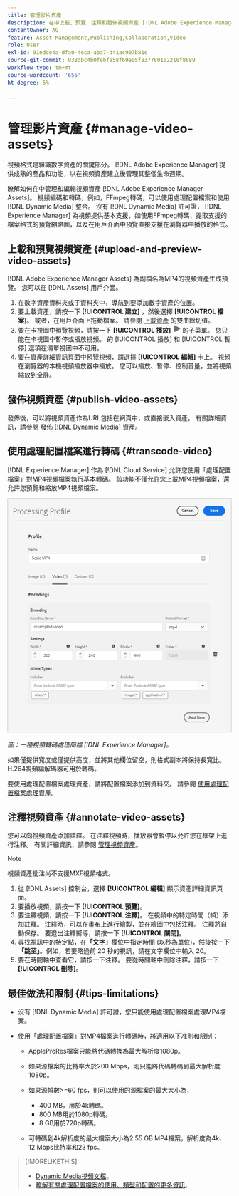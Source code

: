```yaml
---
title: 管理影片資產
description: 在中上載、預覽、注釋和發佈視頻資產 [!DNL Adobe Experience Manager]。
contentOwner: AG
feature: Asset Management,Publishing,Collaboration,Video
role: User
exl-id: 91edce4a-dfa0-4eca-aba7-d41ac907b81e
source-git-commit: 038dbc4b0febfa58f69e05f837760162210f8689
workflow-type: tm+mt
source-wordcount: '656'
ht-degree: 6%

---
```


# 管理影片資產 {#manage-video-assets}

視頻格式是組織數字資產的關鍵部分。 [!DNL Adobe Experience Manager] 提供成熟的產品和功能，以在視頻資產建立後管理其整個生命週期。

瞭解如何在中管理和編輯視頻資產 [!DNL Adobe Experience Manager Assets]。 視頻編碼和轉碼，例如，FFmpeg轉碼，可以使用處理配置檔案和使用 [!DNL Dynamic Media] 整合。 沒有 [!DNL Dynamic Media] 許可證， [!DNL Experience Manager] 為視頻提供基本支援，如使用FFmpeg轉碼、提取支援的檔案格式的預覽縮略圖，以及在用戶介面中預覽直接支援在瀏覽器中播放的格式。

## 上載和預覽視頻資產 {#upload-and-preview-video-assets}

[!DNL Adobe Experience Manager Assets] 為副檔名為MP4的視頻資產生成預覽。 您可以在 [!DNL Assets] 用戶介面。

1. 在數字資產資料夾或子資料夾中，導航到要添加數字資產的位置。
1. 要上載資產，請按一下 **[!UICONTROL 建立]** ，然後選擇 **[!UICONTROL 檔案]**。 或者，在用戶介面上拖動檔案。 請參閱 [上載資產](manage-digital-assets.md#uploading-assets) 的雙曲餘切值。
1. 要在卡視圖中預覽視頻，請按一下 **[!UICONTROL 播放]** ![播放選項](assets/do-not-localize/play.png) 的子菜單。 您只能在卡視圖中暫停或播放視頻。 的 [!UICONTROL 播放] 和 [!UICONTROL 暫停] 選項在清單視圖中不可用。
1. 要在資產詳細資訊頁面中預覽視頻，請選擇 **[!UICONTROL 編輯]** 卡上。 視頻在瀏覽器的本機視頻播放器中播放。 您可以播放、暫停、控制音量，並將視頻縮放到全屏。

## 發佈視頻資產 {#publish-video-assets}

發佈後，可以將視頻資產作為URL包括在網頁中，或直接嵌入資產。 有關詳細資訊，請參閱 [發佈 [!DNL Dynamic Media] 資產](/help/assets/dynamic-media/publishing-dynamicmedia-assets.md)。

## 使用處理配置檔案進行轉碼 {#transcode-video}

[!DNL Experience Manager] 作為 [!DNL Cloud Service] 允許您使用「處理配置檔案」對MP4視頻檔案執行基本轉碼。 該功能不僅允許您上載MP4視頻檔案，還允許您預覽和縮放MP4視頻檔案。

![建立處理配置檔案以在中進行視頻轉碼 [!DNL Experience Manager]](assets/video-processing-profile-for-mp4.png)

*圖：一種視頻轉碼處理簡檔 [!DNL Experience Manager]。*

如果僅提供寬度或僅提供高度，並將其他欄位留空，則格式副本將保持長寬比。 H.264視頻編解碼器可用於轉碼。

要使用處理配置檔案處理資產，請將配置檔案添加到資料夾。 請參閱 [使用處理配置檔案處理資產](/help/assets/asset-microservices-configure-and-use.md#use-profiles)。

## 注釋視頻資產 {#annotate-video-assets}

您可以向視頻資產添加註釋。 在注釋視頻時，播放器會暫停以允許您在框架上進行注釋。 有關詳細資訊，請參閱 [管理視頻資產](manage-video-assets.md)。

>[!NOTE]
>
>視頻資產批注尚不支援MXF視頻格式。

1. 從 [!DNL Assets] 控制台，選擇 **[!UICONTROL 編輯]** 顯示資產詳細資訊頁面。
1. 要播放視頻，請按一下 **[!UICONTROL 預覽]**。
1. 要注釋視頻，請按一下 **[!UICONTROL 注釋]**。 在視頻中的特定時間（幀）添加註釋。 注釋時，可以在畫布上進行繪製，並在繪圖中包括注釋。 注釋將自動保存。 要退出注釋嚮導，請按一下 **[!UICONTROL 關閉]**。
1. 尋找視訊中的特定點，在&#x200B;**「文字」**&#x200B;欄位中指定時間 (以秒為單位)，然後按一下&#x200B;**「跳至」**。例如，若要略過前 20 秒的視訊，請在文字欄位中輸入 20。
1. 要在時間軸中查看它，請按一下注釋。 要從時間軸中刪除注釋，請按一下 **[!UICONTROL 刪除]**。

## 最佳做法和限制 {#tips-limitations}

* 沒有 [!DNL Dynamic Media] 許可證，您只能使用處理配置檔案處理MP4檔案。
* 使用「處理配置檔案」對MP4檔案進行轉碼時，將適用以下准則和限制：

   * AppleProRes檔案只能將代碼轉換為最大解析度1080p。
   * 如果源檔案的比特率大於200 Mbps，則只能將代碼轉碼到最大解析度1080p。
   * 如果源幀數>=60 fps，則可以使用的源檔案的最大大小為，

      * 400 MB，用於4k轉碼。
      * 800 MB用於1080p轉碼。
      * 8 GB用於720p轉碼。
   * 可轉碼到4k解析度的最大檔案大小為2.55 GB MP4檔案，解析度為4k、12 Mbps比特率和23 fps。


>[!MORELIKETHIS]
>
>* [Dynamic Media視頻文檔](/help/assets/dynamic-media/video.md)。
>* [瞭解有關處理配置檔案的使用、類型和配置的更多資訊](/help/assets/asset-microservices-configure-and-use.md)。

